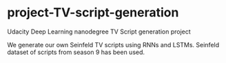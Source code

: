 # project-TV-script-generation

Udacity Deep Learning nanodegree TV Script generation project

We generate our own Seinfeld TV scripts using RNNs and LSTMs. Seinfeld dataset of scripts from season 9 has been used.



